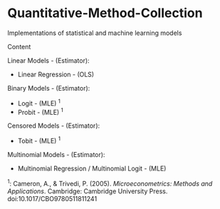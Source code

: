 # Quantitative-Method-Collection
Implementations of statistical and machine learning models

Content

Linear Models - (Estimator):
  - Linear Regression - (OLS)
  
Binary Models - (Estimator):
  - Logit - (MLE) <sup>1</sup>
  - Probit - (MLE) <sup>1</sup>
  
Censored Models - (Estimator):
  - Tobit - (MLE) <sup>1</sup>
  
Multinomial Models - (Estimator):
  - Multinomial Regression / Multinomial Logit - (MLE)
  
  
<sup>1</sup>: Cameron, A., & Trivedi, P. (2005). <i>Microeconometrics: Methods and Applications</i>. Cambridge: Cambridge University Press. doi:10.1017/CBO9780511811241
